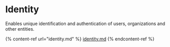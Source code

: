 # Identity

Enables unique identification and authentication of users, organizations and other entities.

{% content-ref url="identity.md" %}
[identity.md](identity.md)
{% endcontent-ref %}
